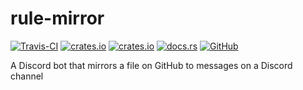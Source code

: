 # rule-mirror
[![Travis-CI](https://travis-ci.com/SOF3/rule-mirror.svg?branch=master)](https://travis-ci.om/SOF3/rule-mirror)
[![crates.io](https://img.shields.io/crates/v/rule-mirror.svg)](https://crates.io/crates/rule-mirror)
[![crates.io](https://img.shields.io/crates/d/rule-mirror.svg)](https://crates.io/crates/rule-mirror)
[![docs.rs](https://docs.rs/rule-mirror/badge.svg)](https://docs.rs/rule-mirror)
[![GitHub](https://img.shields.io/github/stars/SOF3/rule-mirror?style=social)](https://github.com/SOF3/rule-mirror)

A Discord bot that mirrors a file on GitHub to messages on a Discord channel

